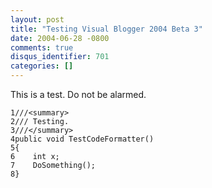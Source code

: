 ```yaml
---
layout: post
title: "Testing Visual Blogger 2004 Beta 3"
date: 2004-06-28 -0800
comments: true
disqus_identifier: 701
categories: []
---
```

This is a test. Do not be alarmed.

~~~~ {style="COLOR: #000000"}
1///<summary>
2/// Testing.
3///</summary>
4public void TestCodeFormatter() 
5{
6    int x;
7    DoSomething();
8}
~~~~

